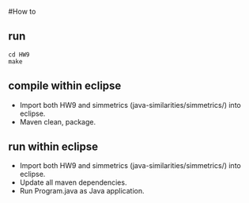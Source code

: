 #How to
## run
```
cd HW9
make
```

## compile within eclipse
* Import both HW9 and simmetrics (java-similarities/simmetrics/) into eclipse.
* Maven clean, package.

## run within eclipse
* Import both HW9 and simmetrics (java-similarities/simmetrics/) into eclipse.
* Update all maven dependencies.
* Run Program.java as Java application.